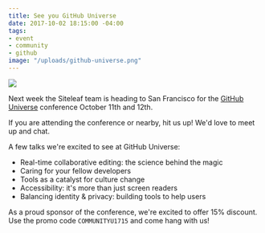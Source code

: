 ```yaml
---
title: See you GitHub Universe
date: 2017-10-02 18:15:00 -04:00
tags:
- event
- community
- github
image: "/uploads/github-universe.png"
---
```


![](/uploads/github-universe.png)

Next week the Siteleaf team is heading to San Francisco for the [GitHub Universe](https://githubuniverse.com) conference October 11th and 12th.

If you are attending the conference or nearby, hit us up! We'd love to meet up and chat.

A few talks we're excited to see at GitHub Universe:
- Real-time collaborative editing: the science behind the magic
- Caring for your fellow developers
- Tools as a catalyst for culture change
- Accessibility: it's more than just screen readers
- Balancing identity & privacy: building tools to help users

As a proud sponsor of the conference, we're excited to offer 15% discount. Use the promo code `COMMUNITYU1715` and come hang with us!